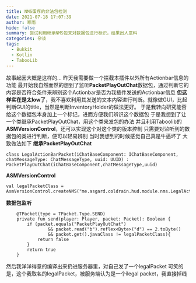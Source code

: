 ```yaml
---
title: NMS蛋疼的非法包检测
date: 2021-07-18 17:07:39
author: 寒雨
hide: false
summary: 尝试利用继承NMS包来对数据包进行标识，结果出人意料
categories: 杂谈
tags:
  - Bukkit
  - Kotlin
  - TabooLib
---
```

故事起因大概是这样的...
昨天我需要做一个拦截本插件以外所有Actionbar信息的功能
最开始我自然而然的想到了监听**PacketPlayOutChat**数据包，通过判断它的内容是否符合条件来辨别这个Actionbar是否为我插件发送的Actionbar信息
**但这样实在是太low了**，我不喜欢利用其发送的文本内容进行判断。就像做GUI，比起判断GUI的title，当然是判断InventoryHolder的做法更好。
于是我转向研究能否给这个数据包本身加上一个标记，进而方便我们辨识这个数据包
于是我想到了让一个类继承PacketPlayOutChat，用这个类来发包的办法
并且利用Taboolib的**ASMVersionControl**，还可以实现这个对这个类的版本控制
只需要对监听到的数据包的类进行判断，便可以轻易辨别
当时我想到的时候感觉自己真是牛逼坏了
大致做法如下
**继承PacketPlayOutChat**

```
class LegalActionBarPacket(iChatBaseComponent: IChatBaseComponent, chatMessageType: ChatMessageType, uuid: UUID) : PacketPlayOutChat(iChatBaseComponent,chatMessageType,uuid)
```
**ASMVersionControl**
```
val legalPacketClass = AsmVersionControl.createNMS("me.asgard.coldrain.hud.module.nms.LegalActionBarPacket").mapping().translate(SacredHUD.plugin) 
```
**数据包监听**
```
    @TPacket(type = TPacket.Type.SEND)
    private fun send(player: Player, packet: Packet): Boolean {
        if (packet.equals("PacketPlayOutChat")
                && packet.read("b").reflex<Byte>("d") == 2.toByte()
                && packet.get().javaClass != legalPacketClass){
            return false
        }
        return true
    }
```

然后我洋洋得意的编译出来扔进服务器里，对自己发了一个legalPacket
可笑的是，这个我取名的legalPacket，被服务端认为是一个ilegal packet，我直接掉线

